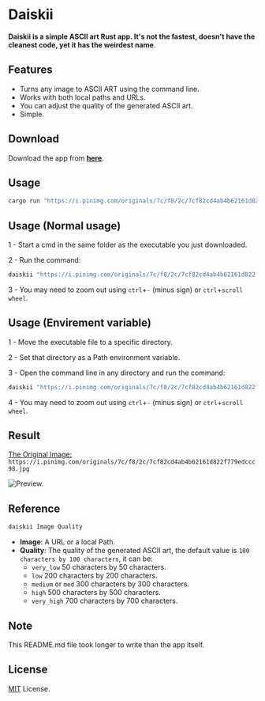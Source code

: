 
# Daiskii

**Daiskii is a simple ASCII art Rust app. It's not the fastest, doesn't have the cleanest code, yet it has the weirdest name**.


## Features

- Turns any image to ASCII ART using the command line.
- Works with both local paths and URLs.
- You can adjust the quality of the generated ASCII art.
- Simple.


## Download

Download the app from [**here**](https://github.com/ITs-AIKO/Daiskii/raw/main/assets/daiskii.exe).

## Usage

```bash
cargo run "https://i.pinimg.com/originals/7c/f8/2c/7cf82cd4ab4b62161d822f779edccc98.jpg" med
```


## Usage (Normal usage)

1 - Start a cmd in the same folder as the executable you just downloaded.

2 - Run the command:

```bash
daiskii "https://i.pinimg.com/originals/7c/f8/2c/7cf82cd4ab4b62161d822f779edccc98.jpg" med
```

3 - You may need to zoom out using `ctrl`+`-` (minus sign) or `ctrl`+`scroll wheel`.

## Usage (Envirement variable)

1 - Move the executable file to a specific directory.

2 - Set that directory as a Path environment variable.

3 - Open the command line in any directory and run the command:

```bash
daiskii "https://i.pinimg.com/originals/7c/f8/2c/7cf82cd4ab4b62161d822f779edccc98.jpg" med
```

4 - You may need to zoom out using `ctrl`+`-` (minus sign) or `ctrl`+`scroll wheel`.

## Result

[The Original Image: ](https://i.pinimg.com/originals/7c/f8/2c/7cf82cd4ab4b62161d822f779edccc98.jpg) `https://i.pinimg.com/originals/7c/f8/2c/7cf82cd4ab4b62161d822f779edccc98.jpg`

![Preview.](https://i.imgur.com/gFtmbO0.png)

## Reference

```bash
daiskii Image Quality
```

- **Image**: A URL or a local Path.
- **Quality**: The quality of the generated ASCII art, the default value is `100 characters by 100 characters`, it can be:
    - `very_low` 50 characters by 50 characters.
    - `low` 200 characters by 200 characters.
    - `medium` or `med` 300 characters by 300 characters.
    - `high` 500 characters by 500 characters.
    - `very_high` 700 characters by 700 characters.


## Note

This README.md file took longer to write than the app itself.


## License

[MIT](https://choosealicense.com/licenses/mit/) License.

